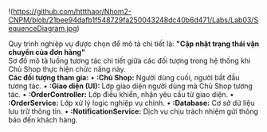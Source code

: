 !(https://github.com/httthaor/Nhom2-CNPM/blob/21bee94dafb1f548729fa250043248dc40b6d471/Labs/Lab03/SequenceDiagram.jpg)

Quy trình nghiệp vụ được chọn để mô tả chi tiết là: **"Cập nhật trạng thái vận chuyển của đơn hàng"**\
Sơ đồ mô tả luồng tương tác chi tiết giữa các đối tượng trong hệ thống khi Chủ Shop thực hiện chức năng này.\
**Các đối tượng tham gia:**
•	**:Chủ Shop:** Người dùng cuối, người bắt đầu tương tác.
•	**:Giao diện (UI):** Lớp giao diện người dùng mà Chủ Shop tương tác.
•	**:OrderController:** Lớp điều khiển, nhận yêu cầu từ giao diện.
•	**:OrderService:** Lớp xử lý logic nghiệp vụ chính.
•	**:Database:** Cơ sở dữ liệu lưu trữ thông tin.
•	**:NotificationService:** Dịch vụ chịu trách nhiệm gửi thông báo đến khách hàng.

